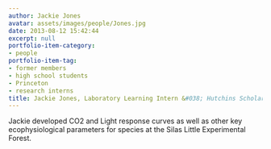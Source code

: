 ```yaml
---
author: Jackie Jones
avatar: assets/images/people/Jones.jpg
date: 2013-08-12 15:42:44
excerpt: null
portfolio-item-category:
- people
portfolio-item-tag:
- former members
- high school students
- Princeton
- research interns
title: Jackie Jones, Laboratory Learning Intern &#038; Hutchins Scholar (2013)
---
```


 

Jackie developed CO2 and Light response curves as well as other key ecophysiological parameters for species at the Silas Little Experimental Forest.